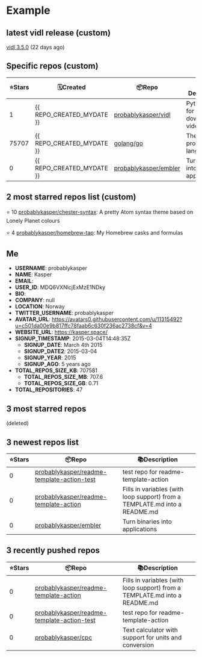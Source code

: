 # Example


## latest vidl release (custom)

[vidl 3.5.0](https://github.com/probablykasper/vidl/releases/tag/3.5.0) (22 days ago)

## Specific repos (custom)

| ⭐️Stars   | 🗓Created | 📦Repo    | 📚Description |
| --------- | -------- | ----------- | -------------- |
| 1 | {{ REPO_CREATED_MYDATE }} | [probablykasper/vidl](https://github.com/probablykasper/vidl) | Python script for downloading video/audio |
| 75707 | {{ REPO_CREATED_MYDATE }} | [golang/go](https://github.com/golang/go) | The Go programming language |
| 0 | {{ REPO_CREATED_MYDATE }} | [probablykasper/embler](https://github.com/probablykasper/embler) | Turn binaries into applications |

## 2 most starred repos list (custom)

⭐️ 10 [probablykasper/chester-syntax](https://github.com/probablykasper/chester-syntax): A pretty Atom syntax theme based on Lonely Planet colours

⭐️ 4 [probablykasper/homebrew-tap](https://github.com/probablykasper/homebrew-tap): My Homebrew casks and formulas


## Me

- **USERNAME**: probablykasper
- **NAME**: Kasper
- **EMAIL**: 
- **USER_ID**: MDQ6VXNlcjExMzE1NDky
- **BIO**: 
- **COMPANY**: null
- **LOCATION**: Norway
- **TWITTER_USERNAME**: probablykasper
- **AVATAR_URL**: https://avatars0.githubusercontent.com/u/11315492?u=c501da00e9b817ffc78faab6c630f236ac2738cf&v=4
- **WEBSITE_URL**: https://kasper.space/
- **SIGNUP_TIMESTAMP**: 2015-03-04T14:48:35Z
  - **SIGNUP_DATE**: March 4th 2015
  - **SIGNUP_DATE2**: 2015-03-04
  - **SIGNUP_YEAR**: 2015
  - **SIGNUP_AGO**: 5 years ago
- **TOTAL_REPOS_SIZE_KB**: 707581
  - **TOTAL_REPOS_SIZE_MB**: 707.6
  - **TOTAL_REPOS_SIZE_GB**: 0.71
- **TOTAL_REPOSITORIES**: 47

## 3 most starred repos

(deleted)

## 3 newest repos list

| ⭐️Stars   | 📦Repo    | 📚Description |
| --------- | ----------- | -------------- |
| 0 | [probablykasper/readme-template-action-test](https://github.com/probablykasper/readme-template-action-test) | test repo for readme-template-action |
| 0 | [probablykasper/readme-template-action](https://github.com/probablykasper/readme-template-action) | Fills in variables (with loop support) from a TEMPLATE.md into a README.md |
| 0 | [probablykasper/embler](https://github.com/probablykasper/embler) | Turn binaries into applications |

## 3 recently pushed repos

| ⭐️Stars   | 📦Repo    | 📚Description |
| --------- | ----------- | -------------- |
| 0 | [probablykasper/readme-template-action](https://github.com/probablykasper/readme-template-action) | Fills in variables (with loop support) from a TEMPLATE.md into a README.md |
| 0 | [probablykasper/readme-template-action-test](https://github.com/probablykasper/readme-template-action-test) | test repo for readme-template-action |
| 0 | [probablykasper/cpc](https://github.com/probablykasper/cpc) | Text calculator with support for units and conversion |
